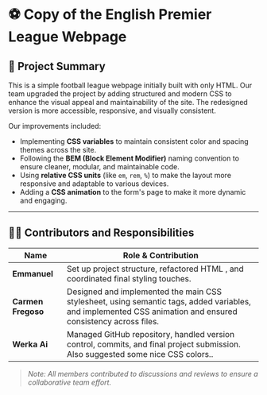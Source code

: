 # ⚽ Copy of the English Premier League Webpage

## 📝 Project Summary

This is a simple football league webpage initially built with only HTML. Our team upgraded the project by adding structured and modern CSS to enhance the visual appeal and maintainability of the site. The redesigned version is more accessible, responsive, and visually consistent.

Our improvements included:

- Implementing **CSS variables** to maintain consistent color and spacing themes across the site.
- Following the **BEM (Block Element Modifier)** naming convention to ensure cleaner, modular, and maintainable code.
- Using **relative CSS units** (like `em`, `rem`, `%`) to make the layout more responsive and adaptable to various devices.
- Adding a **CSS animation** to the form's page  to make it more dynamic and engaging.

---

## 👨‍💻 Contributors and Responsibilities

| Name              | Role & Contribution |
|-------------------|---------------------|
| **Emmanuel** | Set up project structure, refactored HTML , and coordinated final styling touches. |
| **Carmen Fregoso** | Designed and implemented the main CSS stylesheet, using semantic tags,  added variables, and implemented CSS animation and ensured consistency across files. |
| **Werka Ai** | Managed GitHub repository, handled version control, commits, and final project submission. Also suggested some nice CSS colors.. |

> _Note: All members contributed to discussions and reviews to ensure a collaborative team effort._

